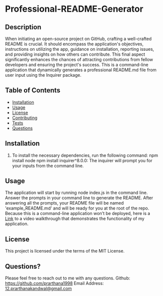 # Professional-README-Generator

## Description
When initiating an open-source project on GitHub, crafting a well-crafted README is crucial. It should encompass the application's objectives, instructions on utilizing the app, guidance on installation, reporting issues, and providing insights on how others can contribute. This final aspect significantly enhances the chances of attracting contributions from fellow developers and ensuring the project's success. This is a command-line application that dynamically generates a professional README.md file from user input using the Inquirer package.

## Table of Contents 
* [Installation](#installation)
* [Usage](#usage)
* [License](#license)
* [Contributing](#contributing)
* [Tests](#tests)
* [Questions](#questions)

## Installation
1) To install the necessary dependencies, run the following command:
npm install node
npm install inquirer^8.0.0: The inquirer will prompt you for your inputs from the command line.

## Usage 

The application will start by running node index.js in the command line. Answer the prompts in your command line to generate the README. After answering all the prompts, your README file will be named 'example_README.md' and will be ready for you at the root of the repo. Because this is a command-line application won’t be deployed, here is a [Link](https://drive.google.com/file/d/1mbUbW-_eAyZRINYc3n7KM0R9zWNq2Lch/view) to a video walkthrough that demonstrates the functionality of my application.

## License
This project is licensed under the terms of the MIT License.

## Questions?
Please feel free to reach out to me with any questions.
Github: https://github.com/prarthana1998
Email Address: 12.prarthanakandwal@gmail.com


